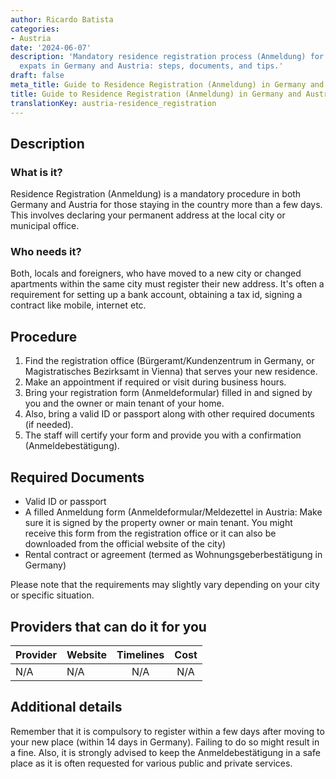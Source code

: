 ```yaml
---
author: Ricardo Batista
categories:
- Austria
date: '2024-06-07'
description: 'Mandatory residence registration process (Anmeldung) for locals and
  expats in Germany and Austria: steps, documents, and tips.'
draft: false
meta_title: Guide to Residence Registration (Anmeldung) in Germany and Austria
title: Guide to Residence Registration (Anmeldung) in Germany and Austria
translationKey: austria-residence_registration
---
```



## Description
### What is it?
Residence Registration (Anmeldung) is a mandatory procedure in both Germany and Austria for those staying in the country more than a few days. This involves declaring your permanent address at the local city or municipal office.

### Who needs it?
Both, locals and foreigners, who have moved to a new city or changed apartments within the same city must register their new address. It's often a requirement for setting up a bank account, obtaining a tax id, signing a contract like mobile, internet etc.

## Procedure

1. Find the registration office (Bürgeramt/Kundenzentrum in Germany, or Magistratisches Bezirksamt in Vienna) that serves your new residence.
2. Make an appointment if required or visit during business hours.
3. Bring your registration form (Anmeldeformular) filled in and signed by you and the owner or main tenant of your home.
4. Also, bring a valid ID or passport along with other required documents (if needed).
5. The staff will certify your form and provide you with a confirmation (Anmeldebestätigung). 

## Required Documents

- Valid ID or passport
- A filled Anmeldung form (Anmeldeformular/Meldezettel in Austria: Make sure it is signed by the property owner or main tenant. You might receive this form from the registration office or it can also be downloaded from the official website of the city)
- Rental contract or agreement (termed as Wohnungsgeberbestätigung in Germany) 

Please note that the requirements may slightly vary depending on your city or specific situation.

## Providers that can do it for you

| Provider        |     Website     |     Timelines    |       Cost      |
| --------------- | --------------- |  :-------------: | :-------------: |
| N/A             |  N/A            |      N/A         |       N/A       |

## Additional details

Remember that it is compulsory to register within a few days after moving to your new place (within 14 days in Germany). Failing to do so might result in a fine. Also, it is strongly advised to keep the Anmeldebestätigung in a safe place as it is often requested for various public and private services.